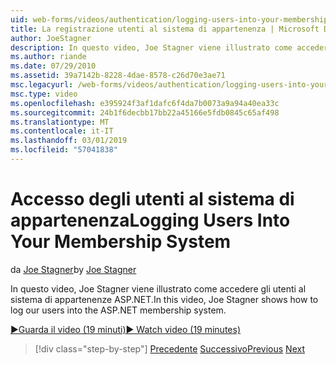 ```yaml
---
uid: web-forms/videos/authentication/logging-users-into-your-membership-system
title: La registrazione utenti al sistema di appartenenza | Microsoft Docs
author: JoeStagner
description: In questo video, Joe Stagner viene illustrato come accedere gli utenti al sistema di appartenenze ASP.NET.
ms.author: riande
ms.date: 07/29/2010
ms.assetid: 39a7142b-8228-4dae-8578-c26d70e3ae71
msc.legacyurl: /web-forms/videos/authentication/logging-users-into-your-membership-system
msc.type: video
ms.openlocfilehash: e395924f3af1dafc6f4da7b0073a9a94a40ea33c
ms.sourcegitcommit: 24b1f6decbb17bb22a45166e5fdb0845c65af498
ms.translationtype: MT
ms.contentlocale: it-IT
ms.lasthandoff: 03/01/2019
ms.locfileid: "57041838"
---
```

<a name="logging-users-into-your-membership-system"></a><span data-ttu-id="0aa70-103">Accesso degli utenti al sistema di appartenenza</span><span class="sxs-lookup"><span data-stu-id="0aa70-103">Logging Users Into Your Membership System</span></span>
====================
<span data-ttu-id="0aa70-104">da [Joe Stagner](https://github.com/JoeStagner)</span><span class="sxs-lookup"><span data-stu-id="0aa70-104">by [Joe Stagner](https://github.com/JoeStagner)</span></span>

<span data-ttu-id="0aa70-105">In questo video, Joe Stagner viene illustrato come accedere gli utenti al sistema di appartenenze ASP.NET.</span><span class="sxs-lookup"><span data-stu-id="0aa70-105">In this video, Joe Stagner shows how to log our users into the ASP.NET membership system.</span></span>

[<span data-ttu-id="0aa70-106">&#9654;Guarda il video (19 minuti)</span><span class="sxs-lookup"><span data-stu-id="0aa70-106">&#9654; Watch video (19 minutes)</span></span>](https://channel9.msdn.com/Blogs/ASP-NET-Site-Videos/logging-users-into-your-membership-system)

> [!div class="step-by-step"]
> <span data-ttu-id="0aa70-107">[Precedente](adding-users-to-your-membership-system.md)
> [Successivo](implement-the-registration-verification-pattern.md)</span><span class="sxs-lookup"><span data-stu-id="0aa70-107">[Previous](adding-users-to-your-membership-system.md)
[Next](implement-the-registration-verification-pattern.md)</span></span>
